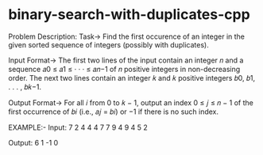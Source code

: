 # binary-search-with-duplicates-cpp

Problem Description:
Task-> Find the first occurence of an integer in the given sorted sequence of integers (possibly with duplicates).

Input Format-> The first two lines of the input contain an integer 𝑛 and a sequence 𝑎0 ≤ 𝑎1 ≤ · · · ≤ 𝑎𝑛−1
of 𝑛 positive integers in non-decreasing order. The next two lines contain an integer 𝑘 and 𝑘 positive
integers 𝑏0, 𝑏1, . . . , 𝑏𝑘−1.

Output Format-> For all 𝑖 from 0 to 𝑘 − 1, output an index 0 ≤ 𝑗 ≤ 𝑛 − 1 of the first occurrence of 𝑏𝑖 (i.e.,
𝑎𝑗 = 𝑏𝑖) or −1 if there is no such index.


EXAMPLE:-
Input:
7
2 4 4 4 7 7 9
4
9 4 5 2

Output:
6 1 -1 0
